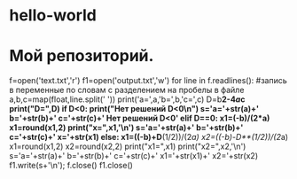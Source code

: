 # hello-world
# Мой репозиторий.
f=open('text.txt','r')
f1=open('output.txt','w')
for line in f.readlines():
  #запись в переменные по словам с разделением на пробелы в файле
  a,b,c=map(float,line.split(' '))
  print('a=',a,'b=',b,'c=',c)
  D=b**2-4*a*c
  print("D=",D)
  if D<0:
    print("Нет решений D<0\n")
    s='a='+str(a)+' b='+str(b)+' c='+str(c)+' Нет решений D<0'
  elif D==0:
    x1=(-b)/(2*a)
    x1=round(x1,2)
    print("x=",x1,'\n')
    s='a='+str(a)+' b='+str(b)+' c='+str(c)+' x='+str(x1)
  else:
    x1=((-b)+D**(1/2))/(2*a)
    x2=((-b)-D**(1/2))/(2*a)
    x1=round(x1,2)
    x2=round(x2,2)
    print("x1=",x1)
    print("x2=",x2,'\n')
    s='a='+str(a)+' b='+str(b)+' c='+str(c)+' x1='+str(x1)+' x2='+str(x2)
  f1.write(s+'\n');
f.close()
f1.close()

